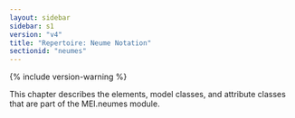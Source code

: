 ```yaml
---
layout: sidebar
sidebar: s1
version: "v4"
title: "Repertoire: Neume Notation"
sectionid: "neumes"
---
```


{% include version-warning %}

This chapter describes the elements, model classes, and attribute classes that are part of the MEI.neumes module.
